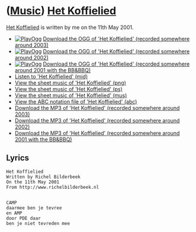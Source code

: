 # ([Music](Music.htm)) [Het Koffielied](SongHetKoffielied.htm)

[Het Koffielied](SongHetKoffielied.htm) is written by me on the 11th May
2001.

 * [![PlayOgg](http://static.fsf.org/playogg/Play_ogg_80x15.png "I support PlayOgg!")](http://playogg.org) [Download the OGG of 'Het Koffielied' (recorded somewhere around 2003)](CD03_06HetKoffielied.ogg)
 * [![PlayOgg](http://static.fsf.org/playogg/Play_ogg_80x15.png "I support PlayOgg!")](http://playogg.org) [Download the OGG of 'Het Koffielied' (recorded somewhere around 2002)](CD02_04HetKoffielied.ogg)
 * [![PlayOgg](http://static.fsf.org/playogg/Play_ogg_80x15.png "I support PlayOgg!")](http://playogg.org) [Download the OGG of 'Het Koffielied' (recorded somewhere around 2001 with the BB&BBQ)](CD01_03HetKoffielied.ogg)
 * [Listen to 'Het Koffielied' (mid)](SongHetKoffielied.mid)
 * [View the sheet music of 'Het Koffielied' (png)](SongHetKoffielied.png)
 * [View the sheet music of 'Het Koffielied' (ps)](SongHetKoffielied.ps)
 * [View the sheet music of 'Het Koffielied' (mus)](SongHetKoffielied.mus)
 * [View the ABC notation file of 'Het Koffielied' (abc)](HetKoffielied.abc)
 * [Download the MP3 of 'Het Koffielied' (recorded somewhere around 2003)](CD03_06HetKoffielied.mp3)
 * [Download the MP3 of 'Het Koffielied' (recorded somewhere around 2002)](CD02_04HetKoffielied.mp3)
 * [Download the MP3 of 'Het Koffielied' (recorded somewhere around 2001 with the BB&BBQ)](CD01_03HetKoffielied.mp3)

## Lyrics

```
Het Koffielied
Written by Richel Bilderbeek
On the 11th May 2001
From http://www.richelbilderbeek.nl


CAMP
daarmee ben je tevree
en AMP 
door PDE daar
ben je niet tevreden mee
```
